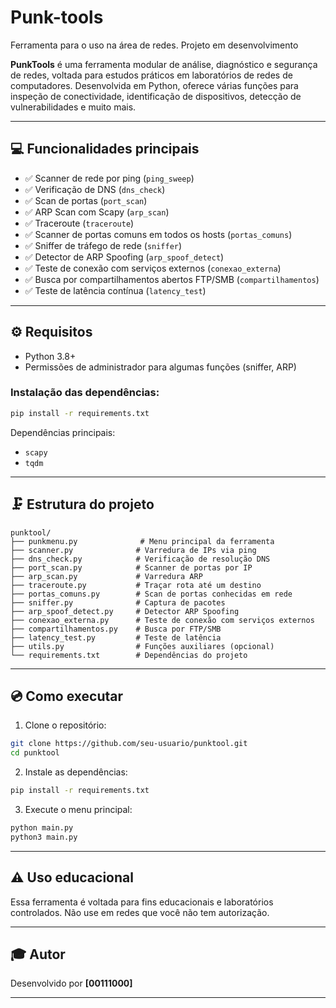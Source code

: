 # Punk-tools
Ferramenta para o uso na área de redes. Projeto em desenvolvimento

**PunkTools** é uma ferramenta modular de análise, diagnóstico e segurança de redes, voltada para estudos práticos em laboratórios de redes de computadores. Desenvolvida em Python, oferece várias funções para inspeção de conectividade, identificação de dispositivos, detecção de vulnerabilidades e muito mais.

---

## 💻 Funcionalidades principais

* ✅ Scanner de rede por ping (`ping_sweep`)
* ✅ Verificação de DNS (`dns_check`)
* ✅ Scan de portas (`port_scan`)
* ✅ ARP Scan com Scapy (`arp_scan`)
* ✅ Traceroute (`traceroute`)
* ✅ Scanner de portas comuns em todos os hosts (`portas_comuns`)
* ✅ Sniffer de tráfego de rede (`sniffer`)
* ✅ Detector de ARP Spoofing (`arp_spoof_detect`)
* ✅ Teste de conexão com serviços externos (`conexao_externa`)
* ✅ Busca por compartilhamentos abertos FTP/SMB (`compartilhamentos`)
* ✅ Teste de latência contínua (`latency_test`)

---

## ⚙️ Requisitos

* Python 3.8+
* Permissões de administrador para algumas funções (sniffer, ARP)

### Instalação das dependências:

```bash
pip install -r requirements.txt
```

Dependências principais:

* `scapy`
* `tqdm`

---

## 🗜️ Estrutura do projeto

```
punktool/
├── punkmenu.py              # Menu principal da ferramenta
├── scanner.py              # Varredura de IPs via ping
├── dns_check.py            # Verificação de resolução DNS
├── port_scan.py            # Scanner de portas por IP
├── arp_scan.py             # Varredura ARP
├── traceroute.py           # Traçar rota até um destino
├── portas_comuns.py        # Scan de portas conhecidas em rede
├── sniffer.py              # Captura de pacotes
├── arp_spoof_detect.py     # Detector ARP Spoofing
├── conexao_externa.py      # Teste de conexão com serviços externos
├── compartilhamentos.py    # Busca por FTP/SMB
├── latency_test.py         # Teste de latência
├── utils.py                # Funções auxiliares (opcional)
└── requirements.txt        # Dependências do projeto
```

---

## 💿 Como executar

1. Clone o repositório:

```bash
git clone https://github.com/seu-usuario/punktool.git
cd punktool
```

2. Instale as dependências:

```bash
pip install -r requirements.txt
```

3. Execute o menu principal:

```bash
python main.py
python3 main.py
```

---

## ⚠️ Uso educacional

Essa ferramenta é voltada para fins educacionais e laboratórios controlados. Não use em redes que você não tem autorização.

---

## 🎓 Autor

Desenvolvido por **\[00111000]**

---
